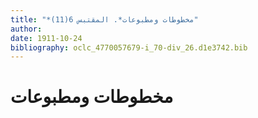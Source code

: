 ```yaml
---
title: "*مخطوطات ومطبوعات*. المقتبس 6(11)"
author: 
date: 1911-10-24
bibliography: oclc_4770057679-i_70-div_26.d1e3742.bib
---
```




#  مخطوطات ومطبوعات 

